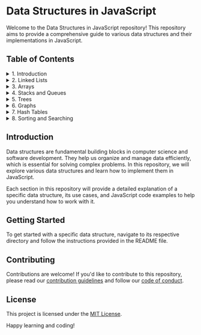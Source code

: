 # Data Structures in JavaScript

Welcome to the Data Structures in JavaScript repository! This repository aims to provide a comprehensive guide to various data structures and their implementations in JavaScript.

## Table of Contents

<details>
<summary>1. Introduction</summary>

- [Introduction](#introduction)
</details>

<details>
<summary>2. Linked Lists</summary>

- [Linked Lists Introduction](linked-lists/README.md)
- [Singly Linked List](linked-lists/singly-linked-list.md)
- [Doubly Linked List](linked-lists/doubly-linked-list.md)
- [Circular Linked List](linked-lists/circular-linked-list.md)
</details>

<details>
<summary>3. Arrays</summary>

- [Arrays Introduction](arrays/README.md)
- [Dynamic Arrays](arrays/dynamic-arrays.md)
- [Static Arrays](arrays/static-arrays.md)
</details>

<details>
<summary>4. Stacks and Queues</summary>

- [Stacks and Queues Introduction](stacks-and-queues/README.md)
- [Stack](stacks-and-queues/stack.md)
- [Queue](stacks-and-queues/queue.md)
</details>

<details>
<summary>5. Trees</summary>

- [Trees Introduction](trees/README.md)
- [Binary Tree](trees/binary-tree.md)
- [Binary Search Tree](trees/binary-search-tree.md)
- [AVL Tree](trees/AVL-tree.md)
</details>

<details>
<summary>6. Graphs</summary>

- [Graphs Introduction](graphs/README.md)
- [Graph Representation](graphs/graph-representation.md)
- [Graph Traversal](graphs/graph-traversal.md)
</details>

<details>
<summary>7. Hash Tables</summary>

- [Hash Tables Introduction](hash-tables/README.md)
- [Hash Functions](hash-tables/hash-functions.md)
- [Collision Handling](hash-tables/collision-handling.md)
</details>

<details>
<summary>8. Sorting and Searching</summary>

- [Sorting and Searching Introduction](sorting-and-searching/README.md)
- [Bubble Sort](sorting-and-searching/bubble-sort.md)
- [Quicksort](sorting-and-searching/quicksort.md)
- [Binary Search](sorting-and-searching/binary-search.md)
</details>


## Introduction

Data structures are fundamental building blocks in computer science and software development. They help us organize and manage data efficiently, which is essential for solving complex problems. In this repository, we will explore various data structures and learn how to implement them in JavaScript.

Each section in this repository will provide a detailed explanation of a specific data structure, its use cases, and JavaScript code examples to help you understand how to work with it.

## Getting Started

To get started with a specific data structure, navigate to its respective directory and follow the instructions provided in the README file.

## Contributing

Contributions are welcome! If you'd like to contribute to this repository, please read our [contribution guidelines](CONTRIBUTING.md) and follow our [code of conduct](CODE_OF_CONDUCT.md).

## License

This project is licensed under the [MIT License](LICENSE.md).

Happy learning and coding!
